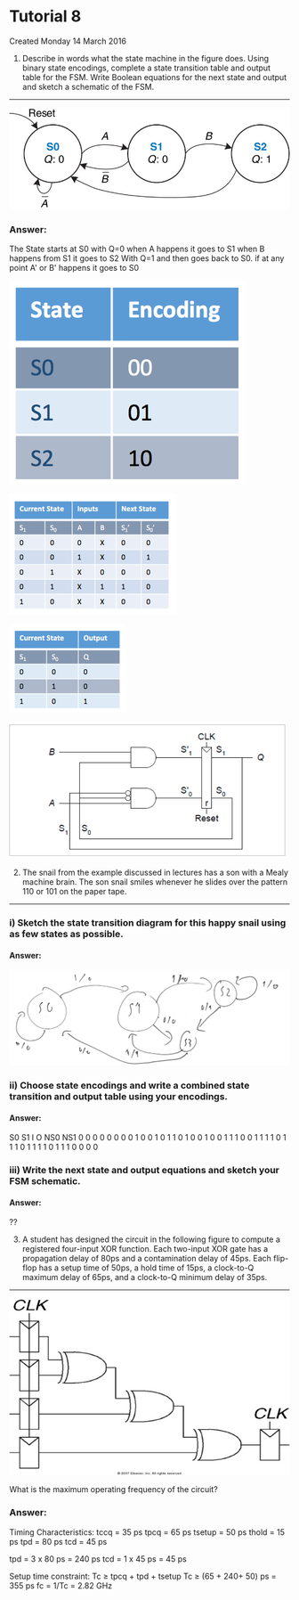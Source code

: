 # Tutorial 8
Created Monday 14 March 2016

1) Describe in words what the state machine in the figure does. Using binary state encodings, complete a state transition table and output table for the FSM. Write Boolean equations for the next state and output and sketch a schematic of the FSM.
------------------------------------------------------------------------------------------------------------------------------------------------------------------------------------------------------------------------------------------------------


![](./Tutorial_8/pasted_image.png)

### Answer:
The State starts at S0  with Q=0 when A happens it goes to S1 when B happens from S1 it goes  to S2 With Q=1 and then goes back to S0. if at any point A' or B' happens it goes to S0


![](./Tutorial_8/pasted_image007.png)

![](./Tutorial_8/pasted_image006.png)

![](./Tutorial_8/pasted_image005.png)

![](./Tutorial_8/pasted_image004.png)

2) The snail from the example discussed in lectures has a son with a Mealy machine brain. The son snail smiles whenever he slides over the pattern 110 or 101 on the paper tape.
--------------------------------------------------------------------------------------------------------------------------------------------------------------------------------

### i) Sketch the state transition diagram for this happy snail using as few states as possible.

#### Answer:
![](./Tutorial_8/pasted_image003.png)


### ii) Choose state encodings and write a combined state transition and output table using your encodings.

#### Answer:

S0	S1	I	O	NS0	NS1
0	0	0	0	0	0
0	0	1	0	0	1
0	1	1	0	1	0
0	1	0	0	1	1
1	0	0	1	1	1
1	0	1	1	1	0
1	1	1	1	0	1
1	1	0	0	0	0

### iii) Write the next state and output equations and sketch your FSM schematic.

#### Answer:
??

3) A student has designed the circuit in the following figure to compute a registered four-input XOR function. Each two-input XOR gate has a propagation delay of 80ps and a contamination delay of 45ps. Each flip-flop has a setup time of 50ps, a hold time of 15ps, a clock-to-Q maximum delay of 65ps, and a clock-to-Q minimum delay of 35ps.
---------------------------------------------------------------------------------------------------------------------------------------------------------------------------------------------------------------------------------------------------------------------------------------------------------------------------------------------------
![](./Tutorial_8/pasted_image001.png)

What is the maximum operating frequency of the circuit?

### Answer:
Timing Characteristics:
tccq    = 35 ps
tpcq    = 65 ps
tsetup  = 50 ps
thold    = 15 ps
tpd     = 80 ps
tcd     = 45 ps
	
tpd = 3 x 80 ps = 240 ps
tcd = 1 x 45 ps = 45 ps
	
Setup time constraint:
Tc ≥ tpcq + tpd + tsetup
Tc ≥ (65 + 240+ 50) ps = 355 ps
fc = 1/Tc = 2.82 GHz


